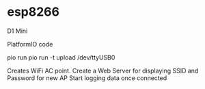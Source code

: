 # esp8266
D1 Mini 

PlatformIO code

pio run
pio run -t upload /dev/ttyUSB0

Creates WiFi AC point.
Create a Web Server for displaying SSID and Password for new AP
Start logging data once connected
